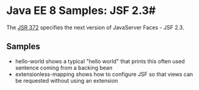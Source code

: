 # Java EE 8 Samples: JSF 2.3#

The [JSR 372](https://jcp.org/en/jsr/detail?id=372) specifies the next version of JavaServer Faces - JSF 2.3. 

## Samples ##

- hello-world shows a typical "hello world" that prints this often used sentence coming from a backing bean 
- extensionless-mapping shows how to configure JSF so that views can be requested without using an extension



